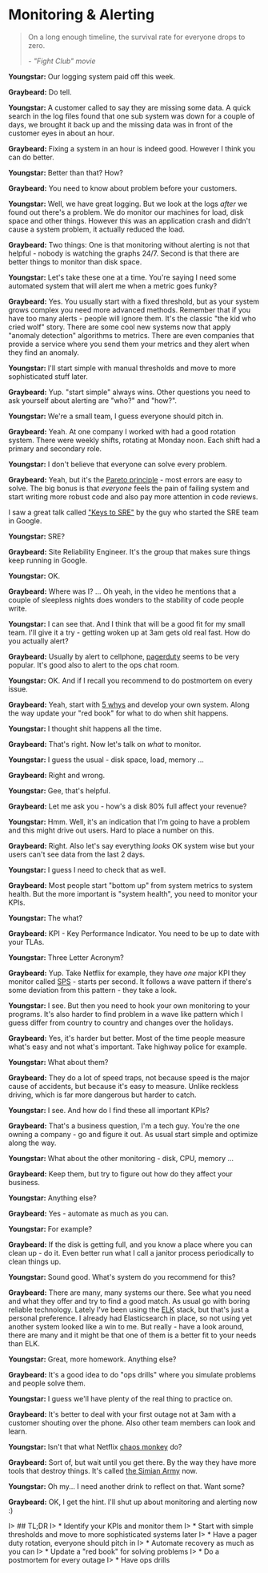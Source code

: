 # Monitoring & Alerting

> On a long enough timeline, the survival rate for everyone drops to zero.
> 
>  *- "Fight Club" movie*

**Youngstar:** Our logging system paid off this week. 

**Graybeard:** Do tell.

**Youngstar:** A customer called to say they are missing some data. A quick
search in the log files found that one sub system was down for a couple of days,
we brought it back up and the missing data was in front of the customer eyes in
about an hour.

**Graybeard:** Fixing a system in an hour is indeed good. However I think you
can do better.

**Youngstar:** Better than that? How?

**Graybeard:** You need to know about problem before your customers.

**Youngstar:** Well, we have great logging. But we look at the logs *after* we
found out there's a problem. We do monitor our machines for load, disk space
and other things. However this was an application crash and didn't cause a
system problem, it actually reduced the load.

**Graybeard:** Two things: One is that monitoring without alerting is not that
helpful - nobody is watching the graphs 24/7. Second is that there are better
things to monitor than disk space.

**Youngstar:** Let's take these one at a time. You're saying I need some
automated system that will alert me when a metric goes funky?

**Graybeard:** Yes. You usually start with a fixed threshold, but as your system
grows complex you need more advanced methods. Remember that if you have too many
alerts - people will ignore them. It's the classic "the kid who cried wolf"
story. There are some cool new systems now that apply "anomaly detection"
algorithms to metrics. There are even companies that provide a service where you
send them your metrics and they alert when they find an anomaly.

**Youngstar:** I'll start simple with manual thresholds and move to more
sophisticated stuff later.

**Graybeard:** Yup. "start simple" always wins. Other questions you need to ask
yourself about alerting are "who?" and "how?".

**Youngstar:** We're a small team, I guess everyone should pitch in.

**Graybeard:** Yeah. At one company I worked with had a good rotation system.
There were weekly shifts, rotating at Monday noon. Each shift had a primary and
secondary role.

**Youngstar:** I don't believe that everyone can solve every problem.

**Graybeard:** Yeah, but it's the [Pareto principle][pareto] - most errors are
easy to solve. The big bonus is that *everyone* feels the pain of failing system
and start writing more robust code and also pay more attention in code reviews.

I saw a great talk called ["Keys to SRE"][ksre] by the guy who started the SRE
team in Google.

**Youngstar:** SRE?

**Graybeard:** Site Reliability Engineer. It's the group that makes sure things
keep running in Google.

**Youngstar:** OK.

**Graybeard:** Where was I? ... Oh yeah, in the video he mentions that a couple
of sleepless nights does wonders to the stability of code people write.

**Youngstar:** I can see that. And I think that will be a good fit for my small
team. I'll give it a try - getting woken up at 3am gets old real fast. How do
you actually alert?

**Graybeard:** Usually by alert to cellphone, [pagerduty][pd] seems to be very
popular. It's good also to alert to the ops chat room.

**Youngstar:** OK. And if I recall you recommend to do postmortem on every
issue.

**Graybeard:** Yeah, start with [5 whys][5y] and develop your own system. Along
the way update your "red book" for what to do when shit happens.

**Youngstar:** I thought shit happens all the time.

**Graybeard:** That's right. Now let's talk on *what* to monitor.

**Youngstar:** I guess the usual - disk space, load, memory ...

**Graybeard:** Right and wrong.

**Youngstar:** Gee, that's helpful.

**Graybeard:** Let me ask you - how's a disk 80% full affect your revenue?

**Youngstar:** Hmm. Well, it's an indication that I'm going to have a problem
and this might drive out users. Hard to place a number on this.

**Graybeard:** Right. Also let's say everything *looks* OK system wise but your
users can't see data from the last 2 days.

**Youngstar:** I guess I need to check that as well.

**Graybeard:** Most people start "bottom up" from system metrics to system
health. But the more important is "system health", you need to monitor your
KPIs.

**Youngstar:** The what?

**Graybeard:** KPI - Key Performance Indicator. You need to be up to date with
your TLAs.

**Youngstar:** Three Letter Acronym?

**Graybeard:** Yup. Take Netflix for example, they have *one* major KPI they
monitor called [SPS][sps] - starts per second. It follows a wave pattern if
there's some deviation from this pattern - they take a look.

**Youngstar:** I see. But then you need to hook your own monitoring to your
programs. It's also harder to find problem in a wave like pattern which I guess
differ from country to country and changes over the holidays.

**Graybeard:** Yes, it's harder but better. Most of the time people measure
what's easy and not what's important. Take highway police for example.

**Youngstar:** What about them?

**Graybeard:** They do a lot of speed traps, not because speed is the major
cause of accidents, but because it's easy to measure. Unlike reckless driving,
which is far more dangerous but harder to catch.

**Youngstar:** I see. And how do I find these all important KPIs?

**Graybeard:** That's a business question, I'm a tech guy. You're the one owning
a company - go and figure it out. As usual start simple and optimize along the
way.

**Youngstar:** What about the other monitoring - disk, CPU, memory ...

**Graybeard:** Keep them, but try to figure out how do they affect your
business.

**Youngstar:** Anything else?

**Graybeard:** Yes - automate as much as you can.

**Youngstar:** For example?

**Graybeard:** If the disk is getting full, and you know a place where you can
clean up - do it. Even better run what I call a janitor process periodically to
clean things up.

**Youngstar:** Sound good. What's system do you recommend for this?

**Graybeard:** There are many, many systems our there. See what you need and
what they offer and try to find a good match. As usual go with boring reliable
technology. Lately I've been using the [ELK][elk] stack, but that's just a
personal preference. I already had Elasticsearch in place, so not using yet
another system looked like a win to me. But really - have a look around, there
are many and it might be that one of them is a better fit to your needs than
ELK.

**Youngstar:** Great, more homework. Anything else?

**Graybeard:** It's a good idea to do "ops drills" where you simulate problems
and people solve them.

**Youngstar:** I guess we'll have plenty of the real thing to practice on.

**Graybeard:** It's better to deal with your first outage not at 3am with a
customer shouting over the phone. Also other team members can look and learn.

**Youngstar:** Isn't that what Netflix [chaos monkey][cmonkey] do?

**Graybeard:** Sort of, but wait until you get there. By the way they have more
tools that destroy things. It's called [the Simian Army][sarmy] now.

**Youngstar:** Oh my... I need another drink to reflect on that. Want some?

**Graybeard:** OK, I get the hint. I'll shut up about monitoring and alerting
now :)

I> ## TL;DR
I> * Identify your KPIs and monitor them
I> * Start with simple thresholds and move to more sophisticated systems later
I> * Have a pager duty rotation, everyone should pitch in
I> * Automate recovery as much as you can
I> * Update a "red book" for solving problems
I> * Do a postmortem for every outage
I> * Have ops drills


[cmonkey]: http://techblog.netflix.com/2012/07/chaos-monkey-released-into-wild.html
[elk]: https://www.elastic.co/
[pareto]: https://en.wikipedia.org/wiki/Pareto_principle
[pd]: https://www.pagerduty.com/
[sarmy]: https://github.com/Netflix/SimianArmy
[sps]: http://techblog.netflix.com/2015/02/sps-pulse-of-netflix-streaming.html
[5y]: https://en.wikipedia.org/wiki/5_Whys
[ksre]: https://www.usenix.org/conference/srecon14/technical-sessions/presentation/keys-sre

